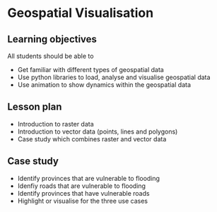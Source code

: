 # Geospatial Visualisation

## Learning objectives
All students should be able to 
- Get familiar with different types of geospatial data
- Use python libraries to load, analyse and visualise geospatial data
- Use animation to show dynamics within the geospatial data

## Lesson plan
- Introduction to raster data
- Introduction to vector data (points, lines and polygons)
- Case study which combines raster and vector data 

## Case study
- Identify provinces that are vulnerable to flooding
- Idenfiy roads that are vulnerable to flooding
- Identify provinces that have vulnerable roads
- Highlight or visualise for the three use cases
